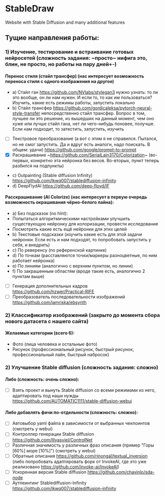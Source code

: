 # StableDraw
Website with Stable Diffusion and many additional features

## Тущие направления работы:
### 1) Изучение, тестирование и встраивание готовых нейросетей (сложность задания: ~просто~ нифига это, блин, не просто, но работы на пару дней+-)
#### Перенос стиля (стайл трансфер) (нас интересует возможность переноса стиля с одного изображения на другое)
- a) Стайл ган https://github.com/NVlabs/stylegan3 нужно узнать: то ли это вообще, он ли нам нужен. И если то, то как им пользоваться? Изучить, какие есть режимы работы, запустить локально
- b) Стайл трансфер https://github.com/gordicaleksa/pytorch-neural-style-transfer непосредственно стайл трансфер. Вопрос в том, лучшее ли это решение, из вышедших на данный момент, чем оно хуже или лучше стайл гана, нет ли чего-нибудь поновее, получше. Если нам подходит, то затестить, запустить, изучить 
- [ ] Текстровое преобразование (а вот с этим я не справился. Пытался, но не смог запустить. Да и вдруг есть аналоги, надо поискать. В общем: удачи) https://github.com/google/prompt-to-prompt
- [x] Раскрашивание ~https://github.com/SerialLain3170/Colorization~ (во-первых, конкретно эта нейронка без весов. Во-вторых, пункт теперь разбился на подпункты)
- c) Outpainting (Stable diffusion Infinity) https://github.com/lkwq007/stablediffusion-infinity
- d) DeepFlydAI https://github.com/deep-floyd/IF
#### Расскрашивание (AI Colorize) (нас интересует в первую очередь возможность окрашивания чёрно-белого лайна):
- a) Без подсказок (no hint):
- Попытаться алгоритмическими настройками улучшить существующую нейронку для колоризации, провести исследование
- Посмотреть какие есть ещё нейронки для этих целей
- b) Текстовые подсказки (изучить какие есть для этой задачи нейронки. Если есть и нам подходят, то попробовать запустить у себя, и внедрить)
- c) По реверенсу (по референской картинке)
- d) По точкам (расставляются точки/маркеры разноцветные, по ним работает нейронка)
- e) По линиям (аналогично с верхним пунктом, но линии)
- f) По закрашенным областям (вроде такие есть, аналогично 2 пунктам выше)
- [ ] Генерация дополнительных кадров https://github.com/hzwer/Practical-RIFE
- [ ] Преобразователь последовательности изображений https://github.com/jamriska/ebsynth

### 2) Классификатор изображений (закрыто до момента сбора нового датасета с нашего сайта)
#### Желаемые категории (всего 6):
* Фото (лица человека и остальные фото)
* Рисунок (профессиональный рисунок, быстрый рисунок, профессиональный лайн, быстрый набросок)

### 2) Улучшение Stable diffusion (сложность задания: сложно)
#### Либо (сложность: очень сложно):
- [ ] Взять проект и вынуть Stable diffusion со всеми режимами из него, адаптировать под наши нужды https://github.com/AUTOMATIC1111/stable-diffusion-webui
#### Либо добавлять фичи по-отдельности (сложность: сложно):
- [ ] Автовыбор yaml файла в зависимости от выбранных чекпоинтов (смотреть у webui)
- [ ] Контроллер генерации Stable diffusion https://github.com/lllyasviel/ControlNet
- [ ] Различная значимость у различных фраз описания (пример "Горы [60%] море [10%]") (смотреть у webui)
- [ ] Обратные описания https://github.com/rinongal/textual_inversion (либо попробовать адаптировать форк от InvokeAI, где это уже реализовано https://github.com/invoke-ai/InvokeAI)
- [ ] Ускоренная версия Stable diffusion https://github.com/chavinlo/sda-node
- [ ] Аутпеинтинг Stablediffusion-Infinity https://github.com/lkwq007/stablediffusion-infinity